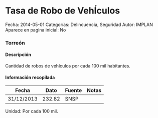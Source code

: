 Tasa de Robo de VehÍculos
=====

Fecha: 2014-05-01
Categorías: Delincuencia, Seguridad
Autor: IMPLAN
Aparece en pagina inicial: No

### Torreón

#### Descripción

Cantidad de robos de vehículos por cada 100 mil habitantes.

<!-- break -->

#### Información recopilada

<table class="table table-hover table-bordered matriz">
  <thead>
    <tr><th>Fecha</th><th>Dato</th><th>Fuente</th><th>Notas</th></tr>
  </thead>
  <tbody>
    <tr><td class="centrado">31/12/2013</td><td class="derecha">232.82</td><td>SNSP</td><td></td></tr>
  </tbody>
</table>

Unidad: Por cada 100 mil.
